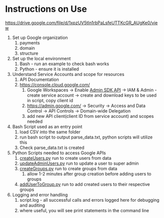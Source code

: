 # Instructions on Use

https://drive.google.com/file/d/1xpzUV5tIn1rbPaLsfeUTTKcGR_AUgKe0/view

1. Set up Google organization
    1. payments
    2. domain
    3. structure
2. Set up the local environment
    1. Bash - run an example to check bash works
    2. Python - ensure it is installed
3. Understand Service Accounts and scope for resources
    1. API Documentation
    2. https://console.cloud.google.com/ 
        1. Google Workspaces → Enable [Admin SDK API](https://console.cloud.google.com/workspace-api/apis/admin.googleapis.com/metrics?authuser=3&project=column-user-config&supportedpurview=project) → IAM & Admin - create service account → create and download keys to be used in script, copy client id
        2. https://admin.google.com/ → Security → Access and Data Control → API Controls → Domain-wide Delegation
        3. add new API client(client ID from service account) and scopes needed
4. Bash Script used as an entry point
    1. load CSV into the same folder
    2. run bash script to output parse_data.txt, python scripts will utilize this
    3. Check parse_data.txt is created
5. Python Scripts needed to access Google APIs
    1. [createUsers.py](http://createUsers.py) run to create users from data
    2. [updateAdminUsers.py](http://updateAdminUsers.py) run to update a user to super admin
    3. [createGroups.py](http://createGroups.py) run to create groups from data
        1. allow 1-2 minutes after group creation before adding users to groups
    4. [addUserToGroup.py](http://addUserToGroup.py) run to add created users to their respective groups
6. Logging and error handling
    1. script.log - all successful calls and errors logged here for debugging and auditing
    2. where useful, you will see print statements in the command line
